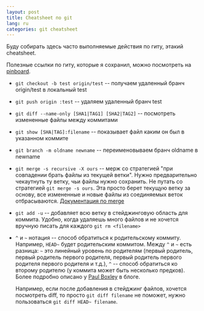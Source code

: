 ```yaml
---
layout: post
title: Cheatsheet по git
lang: ru
categories: git cheatsheet
---
```


Буду собирать здесь часто выполняемые действия по гиту, этакий cheatsheet.

Полезные ссылки по гиту, которые я сохранил, можно посмотреть на
[pinboard].

* `git checkout -b test origin/test` -- получаем удаленный бранч origin/test в  локальный test
* `git push origin :test` -- удаляем удаленный бранч test
* `git diff --name-only [SHA1|TAG1] [SHA2|TAG2]` -- посмотреть измененные файлы между коммитами
* `git show [SHA|TAG]:filename` -- показывает файл каким он был в указанном коммите
* `git branch -m oldname newname` -- переименовываем бранч oldname в newname
* `git merge -s recursive -X ours` -- мерж со стратегией "при совпадении брать  файлы из текущей ветки". Нужно предварительно чекаутнуть ту ветку, чьи файлы нужно сохранить. Не путать со стратегией `git merge -s ours`. Эта просто берет текущую ветку за основу, все измененные и новые файлы из соединяемых веток
  отбрасываются. [Документация по merge][merge]
* `git add -u` -- добавляет всю ветку в стейджинговую область для коммита.  Удобно, когда удаляешь много файлов и не хочется вручную писать для каждого `git rm <filename>`
* `^` и `~` нотация -- способ обратиться к родительскому коммиту. Например, `HEAD~` будет родительским коммитом. Между `^` и `~` есть разница: `~` это линейный уровень по родителям (первый родитель, первый родитель первого родителя, первый родитель первого родителя первого родителя и т.д.), `^` -- способ обратиться ко второму родителю (у коммита может быть несколько предков). Более подробно описано у [Paul Boxley] в блоге.

  Например, если после добавления в стейджинг файлов, хочется посмотреть diff, то просто `git diff filename` не поможет, нужно пользоваться `git diff HEAD~ filename`.


[Pinboard]: https://pinboard.in/u:schmooser/t:git/
[merge]: https://www.kernel.org/pub/software/scm/git/docs/git-merge.html
[Paul Boxley]: http://paulboxley.com/blog/2011/06/git-caret-and-tilde
